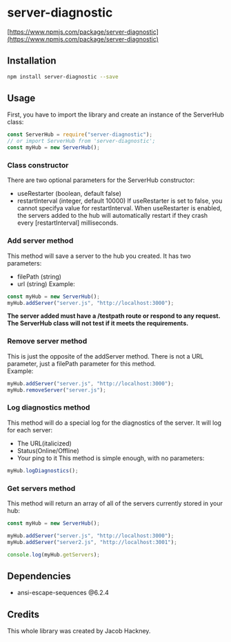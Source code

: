 # server-diagnostic

[https://www.npmjs.com/package/server-diagnostic](https://www.npmjs.com/package/server-diagnostic)

## Installation

```sh
npm install server-diagnostic --save
```

## Usage

First, you have to import the library and create an instance of the ServerHub class:

```js
const ServerHub = require("server-diagnostic");
// or import ServerHub from 'server-diagnostic';
const myHub = new ServerHub();
```

### Class constructor

There are two optional parameters for the ServerHub constructor:

- useRestarter (boolean, default false)
- restartInterval (integer, default 10000)
  If useRestarter is set to false, you cannot specifya value for restartInterval. When useRestarter is enabled, the servers added to the hub will automatically restart if they crash every \[restartInterval\] milliseconds.

### Add server method

This method will save a server to the hub you created. It has two parameters:

- filePath (string)
- url (string)
  Example:

```js
const myHub = new ServerHub();
myHub.addServer("server.js", "http://localhost:3000");
```

**The server added must have a /testpath route or respond to any request. The ServerHub class will not test if it meets the requirements.**

### Remove server method

This is just the opposite of the addServer method. There is not a URL parameter, just a filePath parameter for this method. \
Example:

```js
myHub.addServer("server.js", "http://localhost:3000");
myHub.removeServer("server.js");
```

### Log diagnostics method

This method will do a special log for the diagnostics of the server. It will log for each server:

- The URL(italicized)
- Status(Online/Offline)
- Your ping to it
  This method is simple enough, with no parameters:

```js
myHub.logDiagnostics();
```

### Get servers method

This method will return an array of all of the servers currently stored in your hub:

```js
const myHub = new ServerHub();

myHub.addServer("server.js", "http://localhost:3000");
myHub.addServer("server2.js", "http://localhost:3001");

console.log(myHub.getServers);
```

## Dependencies

- ansi-escape-sequences @6.2.4

## Credits

This whole library was created by Jacob Hackney.
